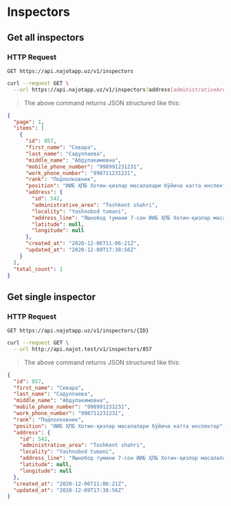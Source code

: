 # Inspectors

## Get all inspectors

### HTTP Request

`GET https://api.najotapp.uz/v1/inspectors`

```bash
curl --request GET \
  --url https://api.najotapp.uz/v1/inspectors?address[administrativeArea]=Toshkent shahri
```

> The above command returns JSON structured like this:

```json
{
  "page": 1,
  "items": [
    {
      "id": 857,
      "first_name": "Севара",
      "last_name": "Садуллаева",
      "middle_name": "Абдулакимовна",
      "mobile_phone_number": "998991231231",
      "work_phone_number": "998711231231",
      "rank": "Подполковник",
      "position": "ИИБ ҲПБ Хотин-қизлар масалалари бўйича катта инспектор",
      "address": {
        "id": 542,
        "administrative_area": "Toshkent shahri",
        "locality": "Yashnobod tumani",
        "address_line": "Яшнобод тумани 7-сон ИИБ ҲПБ Хотин-қизлар масалалари бўйича катта инспектор",
        "latitude": null,
        "longitude": null
      },
      "created_at": "2020-12-06T11:06:21Z",
      "updated_at": "2020-12-09T17:38:56Z"
    }
  ],
  "total_count": 1
}
```

## Get single inspector

### HTTP Request

`GET https://api.najotapp.uz/v1/inspectors/{ID}`

```bash
curl --request GET \
  --url http://api.najot.test/v1/inspectors/857
```

> The above command returns JSON structured like this:

```json
{
  "id": 857,
  "first_name": "Севара",
  "last_name": "Садуллаева",
  "middle_name": "Абдулакимовна",
  "mobile_phone_number": "998991231231",
  "work_phone_number": "998711231231",
  "rank": "Подполковник",
  "position": "ИИБ ҲПБ Хотин-қизлар масалалари бўйича катта инспектор",
  "address": {
    "id": 542,
    "administrative_area": "Toshkent shahri",
    "locality": "Yashnobod tumani",
    "address_line": "Яшнобод тумани 7-сон ИИБ ҲПБ Хотин-қизлар масалалари бўйича катта инспектор",
    "latitude": null,
    "longitude": null
  },
  "created_at": "2020-12-06T11:06:21Z",
  "updated_at": "2020-12-09T17:38:56Z"
}
```
